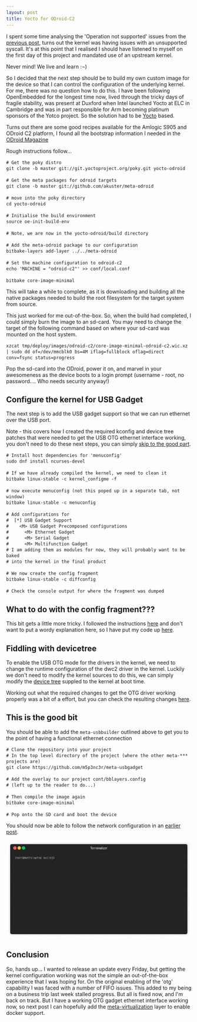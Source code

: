 ```yaml
---
layout: post
title: Yocto for ODroid-C2
---
```


I spent some time analysing the 'Operation not supported' issues from the [previous post](../Native_buildx_on_arm_pt2/), turns out the kernel was having issues with an unsupported syscall.  It's at this point that I realised I should have listened to myself on the first day of this project and mandated use of an upstream kernel.

Never mind!  We live and learn :¬)

So I decided that the next step should be to build my own custom image for the device so that I can control the configuration of the underlying kernel.  For me, there was no question how to do this.  I have been following OpenEmbedded for the longest time now, lived through the tricky days of fragile stability, was present at  Duxford when Intel launched Yocto at ELC in Cambridge and was in part responsible for Arm becoming platinum sponsors of the Yotco project.  So the solution had to be [Yocto](https://www.yoctoproject.org/) based.

Turns out there are some good recipes available for the Amlogic S905 and ODroid C2 platform, I found all the bootstrap information I needed in the [ODroid Magazine](https://magazine.odroid.com/article/yocto-project-running-odroid-c2/)

Rough instructions follow...

````
# Get the poky distro
git clone -b master git://git.yoctoproject.org/poky.git yocto-odroid

# Get the meta packages for odroid targets
git clone -b master git://github.com/akuster/meta-odroid

# move into the poky directory
cd yocto-odroid

# Initialise the build environment
source oe-init-build-env

# Note, we are now in the yocto-odroid/build directory

# Add the meta-odroid package to our configuration
bitbake-layers add-layer ../../meta-odroid

# Set the machine configuration to odroid-c2
echo 'MACHINE = "odroid-c2"' >> conf/local.conf

bitbake core-image-minimal
````

This will take a while to complete, as it is downloading and building all the native packages needed to build the root filesystem for the target system from source.

This just worked for me out-of-the-box.  So, when the build had completed, I could simply burn the image to an sd-card.  You may need to change the target of the following command based on where your sd-card was mounted on the host system.

````
xzcat tmp/deploy/images/odroid-c2/core-image-minimal-odroid-c2.wic.xz | sudo dd of=/dev/mmcblk0 bs=4M iflag=fullblock oflag=direct conv=fsync status=progress
````
Pop the sd-card into the ODroid, power it on, and marvel in your awesomeness as the device boots to a login prompt (username - root, no password.... Who needs security anyway!)


## Configure the kernel for USB Gadget

The next step is to add the USB gadget support so that we can run ethernet over the USB port.

Note - this covers how I created the required kconfig and device tree patches that were needed to get the USB OTG ethernet interface working, you don't need to do these next steps, you can simply [skip to the good part](#this-is-the-good-bit).

````
# Install host dependencies for 'menuconfig'
sudo dnf install ncurses-devel

# If we have already compiled the kernel, we need to clean it
bitbake linux-stable -c kernel_configme -f

# now execute menuconfig (not this poped up in a separate tab, not window)
bitbake linux-stable -c menuconfig

# Add configurations for
#  [*] USB Gadget Support
#    <M> USB Gadget Precomposed configurations
#      <M> Ethernet Gadget
#      <M> Serial Gadget
#      <M> Multifunction Gadget
# I am adding them as modules for now, they will probably want to be baked
# into the kernel in the final product

# We now create the config fragment
bitbake linux-stable -c diffconfig

# Check the console output for where the fragment was dumped
````


## What to do with the config fragment???

This bit gets a little more tricky.  I followed the instructions [here](https://www.yoctoproject.org/docs/1.8/dev-manual/dev-manual.html#understanding-and-creating-layers) and don't want to put a wordy explanation here, so I have put my code up [here](https://github.com/m5p3nc3r/meta-usbbuilder).

## Fiddling with devicetree

To enable the USB OTG mode for the drivers in the kernel, we need to change the runtime configuration of the dwc2 driver in the kernel.  Luckily we don't need to modify the kernel sources to do this, we can simply modify the [device tree](https://www.devicetree.org/) suppled to the kernel at boot time.

Working out what the required changes to get the OTG driver working properly was a bit of a effort, but you can check the resulting changes [here](https://github.com/m5p3nc3r/meta-usbbuilder/blob/master/recipes-kernel/linux/linux-stable/usbgadget.patch).

## This is the good bit

You should be able to add the ```meta-usbbuilder``` outlined above to get you to the point of having a functional ethernet connection

````
# Clone the repository into your project
# In the top level directory of the project (where the other meta-*** projects are)
git clone https://github.com/m5p3nc3r/meta-usbgadget

# Add the overlay to our project cont/bblayers.config
# (left up to the reader to do...)

# Then compile the image again
bitbake core-image-minimal

# Pop onto the SD card and boot the device

````

You should now be able to follow the network configuration in an [earlier post](../Native_buildx_on_arm/#setting-up-the-usb-gadget-ethernet).

![](../images/posts/g_ether.gif)

## Conclusion

So, hands up... I wanted to release an update every Friday, but getting the kernel configuration working was not the simple an out-of-the-box experience that I was hoping for.  On the original enabling of the 'otg' capability I was faced with a number of FIFO issues.  This added to my being on a business trip last week stalled progress.  But all is fixed now, and I'm back on track.  But I have a working OTG gadget ethernet interface working now, so next post I can hopefully add the [meta-virtualization](https://git.yoctoproject.org/cgit/cgit.cgi/meta-virtualization/) layer to enable docker support.
